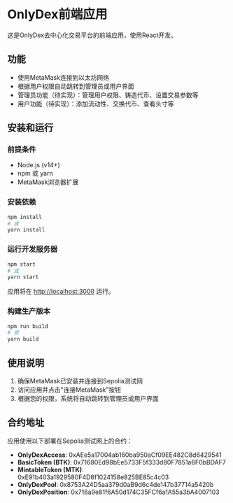 # OnlyDex前端应用

这是OnlyDex去中心化交易平台的前端应用，使用React开发。

## 功能

- 使用MetaMask连接到以太坊网络
- 根据用户权限自动跳转到管理员或用户界面
- 管理员功能（待实现）：管理用户权限、铸造代币、设置交易参数等
- 用户功能（待实现）：添加流动性、交换代币、查看头寸等

## 安装和运行

### 前提条件

- Node.js (v14+)
- npm 或 yarn
- MetaMask浏览器扩展

### 安装依赖

```bash
npm install
# 或
yarn install
```

### 运行开发服务器

```bash
npm start
# 或
yarn start
```

应用将在 [http://localhost:3000](http://localhost:3000) 运行。

### 构建生产版本

```bash
npm run build
# 或
yarn build
```

## 使用说明

1. 确保MetaMask已安装并连接到Sepolia测试网
2. 访问应用并点击"连接MetaMask"按钮
3. 根据您的权限，系统将自动跳转到管理员或用户界面

## 合约地址

应用使用以下部署在Sepolia测试网上的合约：

- **OnlyDexAccess**: 0xAEe5a17004ab160ba950aCf09EE482C8d6429541
- **BasicToken (BTK)**: 0x71680Ed98bEe5733F5f333d80F7851a6F0bBDAF7
- **MintableToken (MTK)**: 0xE91b403a1929580F4D6f1024158e825BE85c4c03
- **OnlyDexPool**: 0x8753A24D5aa379d0aB9d6c4de147b37714a5420b
- **OnlyDexPosition**: 0x716a9e81f6A50d174C35FCf6a1A55a3bA4007103
